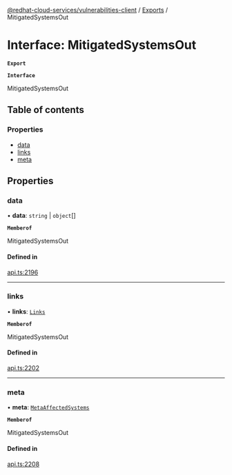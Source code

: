 [@redhat-cloud-services/vulnerabilities-client](../README.md) / [Exports](../modules.md) / MitigatedSystemsOut

# Interface: MitigatedSystemsOut

**`Export`**

**`Interface`**

MitigatedSystemsOut

## Table of contents

### Properties

- [data](MitigatedSystemsOut.md#data)
- [links](MitigatedSystemsOut.md#links)
- [meta](MitigatedSystemsOut.md#meta)

## Properties

### data

• **data**: `string` \| `object`[]

**`Memberof`**

MitigatedSystemsOut

#### Defined in

[api.ts:2196](https://github.com/mkholjuraev/javascript-clients/blob/master/packages/vulnerabilities/git-api/api.ts#L2196)

___

### links

• **links**: [`Links`](Links.md)

**`Memberof`**

MitigatedSystemsOut

#### Defined in

[api.ts:2202](https://github.com/mkholjuraev/javascript-clients/blob/master/packages/vulnerabilities/git-api/api.ts#L2202)

___

### meta

• **meta**: [`MetaAffectedSystems`](MetaAffectedSystems.md)

**`Memberof`**

MitigatedSystemsOut

#### Defined in

[api.ts:2208](https://github.com/mkholjuraev/javascript-clients/blob/master/packages/vulnerabilities/git-api/api.ts#L2208)
